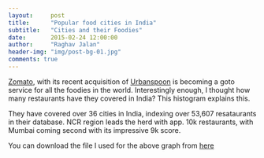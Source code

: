 ```yaml
---
layout:     post
title:      "Popular food cities in India"
subtitle:   "Cities and their Foodies"
date:       2015-02-24 12:00:00
author:     "Raghav Jalan"
header-img: "img/post-bg-01.jpg"
comments: true
---
```

<p><a href="https://www.zomato.com">Zomato</a>, with its recent acquisition of <a href="http://www.urbanspoon.com/">Urbanspoon</a>
is becoming a goto service for all the foodies in the world. Interestingly enough, I thought how many restaurants have they covered in India? This histogram explains this. 
</p>
<style type="text/css">

.bar {
  fill: #BC212D;
}

.bar:hover {
  fill: #6600CC;
}

.axis {
  font: 10px sans-serif;
}

.axis path,
.axis line {
  fill: none;
  stroke: #000;
  shape-rendering: crispEdges;
}

.x.axis path {
  display: none;
}

</style>

<div id = "example"></div>

<script src="http://d3js.org/d3.v3.min.js"></script>
<script>

var margin = {top: 20, right: 20, bottom: 70, left: 25},
    width = 800 - margin.left - margin.right,
    height = 500 - margin.top - margin.bottom;

var x = d3.scale.ordinal()
    .rangeRoundBands([0, width], .1);

var y = d3.scale.linear()
    .range([height, 0]);

var xAxis = d3.svg.axis()
    .scale(x)
    .orient("bottom");

var yAxis = d3.svg.axis()
    .scale(y)
    .orient("left")
    .ticks(5, "s");

var svg = d3.select("div#example").append("svg")
    .attr("width", width + margin.left + margin.right)
    .attr("height", height + margin.top + margin.bottom)
  .append("g")
    .attr("transform", "translate(" + margin.left + "," + margin.top + ")");

d3.csv("/viziotherapy/city-count.csv", type, function(error, data) {
  x.domain(data.map(function(d) { return d.city; }));
  y.domain([0, d3.max(data, function(d) { return d.count; })]);

  svg.append("g")
      .attr("class", "x axis")
      .attr("transform", "translate(0," + height + ")")
      .call(xAxis)
      .selectAll("text")  
            .style("text-anchor", "end")
            .attr("dx", "-.8em")
            .attr("dy", ".15em")
            .attr("transform", function(d) {
                return "rotate(-65)" 
                });

  svg.append("g")
      .attr("class", "y axis")
      .call(yAxis)
    .append("text")
      .attr("transform", "rotate(65)")
      .attr("y", 6)
      .attr("dy", ".71em")
      .style("text-anchor", "end")
      .text("Count");

  svg.selectAll(".bar")
      .data(data)
    .enter().append("rect")
      .attr("class", "bar")
      .attr("x", function(d) { return x(d.city); })
      .attr("width", x.rangeBand())
      .attr("y", function(d) { return y(d.count); })
      .attr("height", function(d) { return height - y(d.count); })
      .append("svg:title")
      .text(function(d) {return d.city + " : " + d.count});

});

function type(d) {
  d.count = +d.count;
  return d;
}
</script>

<p>They have covered over 36 cities in India, indexing over 53,607 resataurants in their database. NCR region leads the herd with app. 10k restaurants, with Mumbai coming second with its impressive 9k score.</p>
<p>You can download the file I used for the above graph from <a href="/viziotherapy/city-count.csv">here</a></p>